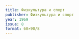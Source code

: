 ```yaml
---
title: Физкультура и спорт
publisher: Физкультура и спорт
year: 1969
issue: 8
format: 60×90/8
---
```



